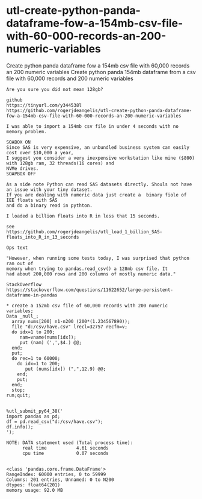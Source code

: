 # utl-create-python-panda-dataframe-fow-a-154mb-csv-file-with-60-000-records-an-200-numeric-variables
Create python panda dataframe fow a 154mb csv file with 60,000 records an 200 numeric variables
    Create python panda 154mb  dataframe from a csv file with 60,000 records and 200 numeric variables                                        
                                                                                                                                              
    Are you sure you did not mean 128gb?                                                                                                      
                                                                                                                                              
    github                                                                                                                                    
    https://tinyurl.com/y344538l                                                                                                              
    https://github.com/rogerjdeangelis/utl-create-python-panda-dataframe-fow-a-154mb-csv-file-with-60-000-records-an-200-numeric-variables    
                                                                                                                                              
    I was able to import a 154mb csv file in under 4 seconds with no memory problem.                                                          
                                                                                                                                              
    SOABOX ON                                                                                                                                 
    Since SAS is very expensive, an unbundled business system can easily cost over $10,000 a year,                                            
    I suggest you consider a very inexpensive workstation like mine ($800) with 128gb ram, 32 threads(16 cores) and                           
    NVMe drives.                                                                                                                              
    SOAPBOX OFF                                                                                                                               
                                                                                                                                              
    As a side note Python can read SAS datasets directly. Shouls not have an issue with your tiny dataset.                                    
    If you are dealing with numeric data just create a  binary fiole of IEE floats with SAS                                                   
    and do a binary read in pythton.                                                                                                          
                                                                                                                                              
    I loaded a billion floats into R in less that 15 seconds.                                                                                 
                                                                                                                                              
    see                                                                                                                                       
    https://github.com/rogerjdeangelis/utl_load_1_billion_SAS-floats_into_R_in_13_seconds                                                     
                                                                                                                                              
    Ops text                                                                                                                                  
                                                                                                                                              
    "However, when running some tests today, I was surprised that python ran out of                                                           
    memory when trying to pandas.read_csv() a 128mb csv file. It                                                                              
    had about 200,000 rows and 200 columns of mostly numeric data."                                                                           
                                                                                                                                              
    StackOverflow                                                                                                                             
    https://stackoverflow.com/questions/11622652/large-persistent-dataframe-in-pandas                                                         
                                                                                                                                              
    * create a 152mb csv file of 60,000 records with 200 numeric variables;                                                                   
    Data _null_;                                                                                                                              
      array nums[200] n1-n200 (200*(1.234567890));                                                                                            
      file "d:/csv/have.csv" lrecl=32757 recfm=v;                                                                                             
      do idx=1 to 200;                                                                                                                        
         nam=vname(nums[idx]);                                                                                                                
         put (nam) (',',$4.) @@;                                                                                                              
      end;                                                                                                                                    
      put;                                                                                                                                    
      do rec=1 to 60000;                                                                                                                      
        do idx=1 to 200;                                                                                                                      
           put (nums[idx]) (",",12.9) @@;                                                                                                     
        end;                                                                                                                                  
        put;                                                                                                                                  
      end;                                                                                                                                    
      stop;                                                                                                                                   
    run;quit;                                                                                                                                 
                                                                                                                                              
                                                                                                                                              
    %utl_submit_py64_38('                                                                                                                     
    import pandas as pd;                                                                                                                      
    df = pd.read_csv("d:/csv/have.csv");                                                                                                      
    df.info();                                                                                                                                
    ');                                                                                                                                       
                                                                                                                                              
    NOTE: DATA statement used (Total process time):                                                                                           
          real time           4.61 seconds                                                                                                    
          cpu time            0.07 seconds                                                                                                    
                                                                                                                                              
                                                                                                                                              
    <class 'pandas.core.frame.DataFrame'>                                                                                                     
    RangeIndex: 60000 entries, 0 to 59999                                                                                                     
    Columns: 201 entries, Unnamed: 0 to N200                                                                                                  
    dtypes: float64(201)                                                                                                                      
    memory usage: 92.0 MB                                                                                                                     
                                                                                                                                              
                                                                                                                                              
